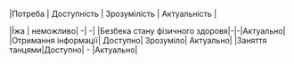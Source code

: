 |Потреба | Доступність | Зрозумілість | Актуальність |

|Їжа     | неможливо| -| -|
|Безбека стану фізичного здоровя|-|-|Актуально|
|Отримання інформації| Доступно| Зрозуміло| Актуально| 
|Заняття танцями|Доступно| - |Актуально|
